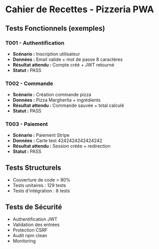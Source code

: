 # Cahier de Recettes - Pizzeria PWA

## Tests Fonctionnels (exemples)

### T001 - Authentification
- **Scénario :** Inscription utilisateur
- **Données :** Email valide + mot de passe 8 caractères
- **Résultat attendu :** Compte créé + JWT retourné
- **Statut :** PASS

### T002 - Commande
- **Scénario :** Création commande pizza
- **Données :** Pizza Margherita + ingrédients
- **Résultat attendu :** Commande sauvée + total calculé
- **Statut :** PASS

### T003 - Paiement
- **Scénario :** Paiement Stripe
- **Données :** Carte test 4242424242424242
- **Résultat attendu :** Session créée + redirection
- **Statut :** PASS

## Tests Structurels
- Couverture de code > 80%
- Tests unitaires : 129 tests
- Tests d'intégration : 8 tests

## Tests de Sécurité
- Authentification JWT
- Validation des entrées
- Protection CSRF
- Audit npm clean
- Monitoring